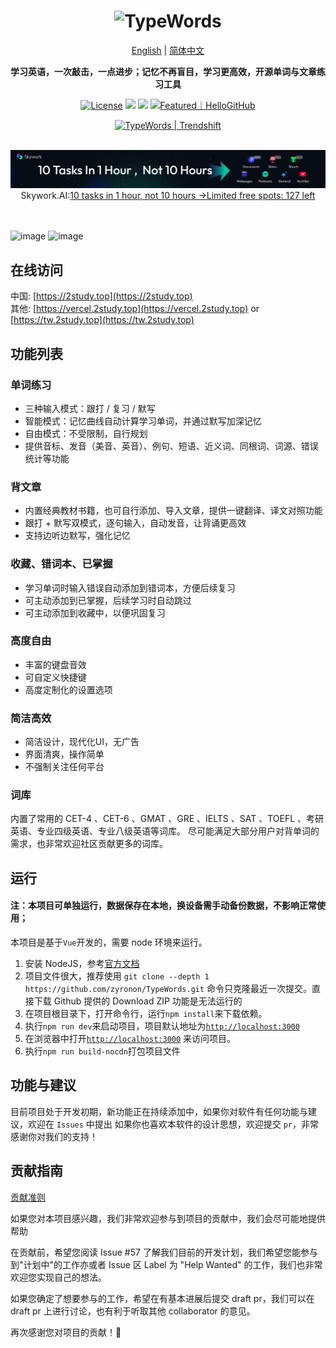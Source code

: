 <h1 align=center>
  <img src="https://github.com/user-attachments/assets/9d626e0f-0601-4640-8981-ad66d8ac4853" alt="TypeWords" style="width: 500px;"/>
</h1>

<p align="center">
 <a href="/docs/README.en.md">English</a> | <a href="/README.md">简体中文</a> 
</p>

<p align="center">
  <b>学习英语，一次敲击，一点进步；记忆不再盲目，学习更高效，开源单词与文章练习工具</b>
</p>

<p align="center">
  <a href="https://github.com/zyronon/type-word/blob/master/LICENSE"><img src="https://img.shields.io/github/license/zyronon/type-word" alt="License"></a>
  <a><img src="https://img.shields.io/badge/PRs-welcome-brightgreen.svg"/></a>
  <a><img src="https://img.shields.io/badge/Powered%20by-Vue-blue"/></a>
  <a href="https://hellogithub.com/repository/eb70616d65604458908fc1736e7d41fc" target="_blank"><img src="https://abroad.hellogithub.com/v1/widgets/recommend.svg?rid=eb70616d65604458908fc1736e7d41fc&claim_uid=k5e4ZAqRjJEGzCW&theme=small" alt="Featured｜HelloGitHub" /></a>
</p>

<div align=center>
<a href="https://trendshift.io/repositories/14139" target="_blank" class="trendshift-badge"><img src="https://trendshift.io/api/badge/repositories/14139" alt="TypeWords | Trendshift" style="width: 250px; height: 55px;" width="250" height="55"/></a>
</div>

<p align="center">
  <br/>
  <a href="https://skywork.ai/p/GrXQb4"><img src="/public/skywork-ai.png" alt="License"></a>
  Skywork.AI:<a href="https://skywork.ai/p/GrXQb4" target="_blank">10 tasks in 1 hour, not 10 hours →Limited free spots: 127 left</a>
  <br/>
  <br/>
  <br/>
</p>

![image](/public/word.png)
![image](/public/article.png)

## 在线访问

中国: [https://2study.top](https://2study.top)   
其他: [https://vercel.2study.top](https://vercel.2study.top) or [https://tw.2study.top](https://tw.2study.top)

## 功能列表

### 单词练习

- 三种输入模式：跟打 / 复习 / 默写
- 智能模式：记忆曲线自动计算学习单词，并通过默写加深记忆
- 自由模式：不受限制，自行规划
- 提供音标、发音（美音、英音）、例句、短语、近义词、同根词、词源、错误统计等功能

### 背文章

- 内置经典教材书籍，也可自行添加、导入文章，提供一键翻译、译文对照功能
- 跟打 + 默写双模式，逐句输入，自动发音，让背诵更高效
- 支持边听边默写，强化记忆

### 收藏、错词本、已掌握

- 学习单词时输入错误自动添加到错词本，方便后续复习
- 可主动添加到已掌握，后续学习时自动跳过
- 可主动添加到收藏中，以便巩固复习

### 高度自由

- 丰富的键盘音效
- 可自定义快捷键
- 高度定制化的设置选项

### 简洁高效

- 简洁设计，现代化UI，无广告
- 界面清爽，操作简单
- 不强制关注任何平台

### 词库

内置了常用的 CET-4 、CET-6 、GMAT 、GRE 、IELTS 、SAT 、TOEFL 、考研英语、专业四级英语、专业八级英语等词库。
尽可能满足大部分用户对背单词的需求，也非常欢迎社区贡献更多的词库。

## 运行

#### 注：本项目可单独运行，数据保存在本地，换设备需手动备份数据，不影响正常使用；
本项目是基于`Vue`开发的，需要 node 环境来运行。

1. 安装 NodeJS，参考[官方文档](https://nodejs.org/en/download)
2. 项目文件很大，推荐使用 `git clone --depth 1 https://github.com/zyronon/TypeWords.git` 命令只克隆最近一次提交。直接下载
   Github 提供的 Download ZIP 功能是无法运行的
3. 在项目根目录下，打开命令行，运行`npm install`来下载依赖。
4. 执行`npm run dev`来启动项目，项目默认地址为[`http://localhost:3000`](http://localhost:3000)
5. 在浏览器中打开[`http://localhost:3000`](http://localhost:3000)  来访问项目。
6. 执行`npm run build-nocdn`打包项目文件

## 功能与建议

目前项目处于开发初期，新功能正在持续添加中，如果你对软件有任何功能与建议，欢迎在 `Issues` 中提出
如果你也喜欢本软件的设计思想，欢迎提交 `pr`，非常感谢你对我们的支持！

## 贡献指南

[贡献准则](/docs//CONTRIBUTING.md)

如果您对本项目感兴趣，我们非常欢迎参与到项目的贡献中，我们会尽可能地提供帮助

在贡献前，希望您阅读 Issue #57 了解我们目前的开发计划，我们希望您能参与到"计划中"的工作亦或者 Issue 区 Label 为 "Help Wanted" 的工作，我们也非常欢迎您实现自己的想法。

如果您确定了想要参与的工作，希望在有基本进展后提交 draft pr，我们可以在 draft pr 上进行讨论，也有利于听取其他 collaborator 的意见。

再次感谢您对项目的贡献！🎉


